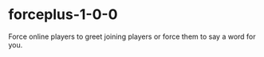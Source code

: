 # forceplus-1-0-0
Force online players to greet joining players or force them to say a word for you.
